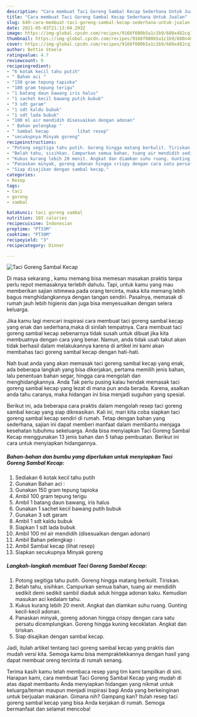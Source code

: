 ```yaml
---
description: "Cara membuat Taci Goreng Sambal Kecap Sederhana Untuk Jualan"
title: "Cara membuat Taci Goreng Sambal Kecap Sederhana Untuk Jualan"
slug: 649-cara-membuat-taci-goreng-sambal-kecap-sederhana-untuk-jualan
date: 2021-05-03T21:13:04.293Z
image: https://img-global.cpcdn.com/recipes/9168f080b5a1c1b9/680x482cq70/taci-goreng-sambal-kecap-foto-resep-utama.jpg
thumbnail: https://img-global.cpcdn.com/recipes/9168f080b5a1c1b9/680x482cq70/taci-goreng-sambal-kecap-foto-resep-utama.jpg
cover: https://img-global.cpcdn.com/recipes/9168f080b5a1c1b9/680x482cq70/taci-goreng-sambal-kecap-foto-resep-utama.jpg
author: Bettie Steele
ratingvalue: 4.7
reviewcount: 9
recipeingredient:
- "6 kotak kecil tahu putih"
- " Bahan aci "
- "150 gram tepung tapioka"
- "100 gram tepung terigu"
- "1 batang daun bawang iris halus"
- "1 sachet kecil bawang putih bubuk"
- "3 sdt garam"
- "1 sdt kaldu bubuk"
- "1 sdt lada bubuk"
- "100 ml air mendidih disesuaikan dengan adonan"
- " Bahan pelengkap "
- " Sambal kecap           lihat resep"
- "secukupnya Minyak goreng"
recipeinstructions:
- "Potong segitiga tahu putih. Goreng hingga matang berkulit. Tiriskan."
- "Belah tahu, sisihkan. Campurkan semua bahan, tuang air mendidih sedikit demi sedikit sambil diaduk aduk hingga adonan kaku. Kemudian masukan aci kedalam tahu."
- "Kukus kurang lebih 20 menit. Angkat dan diamkan suhu ruang. Gunting kecil-kecil adonan."
- "Panaskan minyak, goreng adonan hingga crispy dengan cara satu persatu dicemplungkan. Goreng hingga kuning kecoklatan. Angkat dan tiriskan."
- "Siap disajikan dengan sambal kecap."
categories:
- Resep
tags:
- taci
- goreng
- sambal

katakunci: taci goreng sambal 
nutrition: 103 calories
recipecuisine: Indonesian
preptime: "PT33M"
cooktime: "PT30M"
recipeyield: "3"
recipecategory: Dinner

---
```



![Taci Goreng Sambal Kecap](https://img-global.cpcdn.com/recipes/9168f080b5a1c1b9/680x482cq70/taci-goreng-sambal-kecap-foto-resep-utama.jpg)

Di masa  sekarang , kamu memang bisa memesan masakan praktis tanpa perlu repot memasaknya terlebih dahulu. Tapi, untuk kamu yang mau memberikan sajian istimewa pada orang tercinta, maka kita memang lebih bagus menghidangkannya dengan tangan sendiri. Pasalnya, memasak di rumah jauh lebih higienis dan juga bisa menyesuaikan dengan selera keluarga.

Jika kamu lagi mencari inspirasi cara membuat taci goreng sambal kecap yang enak dan sederhana,maka di sinilah tempatnya. Cara membuat taci goreng sambal kecap  sebenarnya tidak susah untuk dibuat jika kita membuatnya dengan cara yang benar. Namun, anda tidak usah takut akan tidak berhasil dalam melakukannya 
karena di artikel ini kami akan membahas taci goreng sambal kecap dengan hati-hati.  



Nah buat anda yang akan memasak taci goreng sambal kecap yang enak, ada beberapa langkah yang bisa dikerjakan, pertama memilih jenis bahan, lalu penentuan bahan segar, hingga cara mengolah dan menghidangkannya. Anda Tak perlu pusing kalau hendak memasak taci goreng sambal kecap yang lezat di mana pun anda berada. Karena, asalkan anda  tahu caranya, maka hidangan ini bisa menjadi suguhan yang spesial.

Berikut ini, ada beberapa cara praktis  dalam mengolah resep taci goreng sambal kecap yang siap dikreasikan. Kali ini, mari kita coba siapkan taci goreng sambal kecap sendiri di rumah. Tetap dengan bahan yang sederhana, sajian ini dapat memberi manfaat dalam membantu menjaga kesehatan tubuhmu sekeluarga. Anda bisa menyiapkan Taci Goreng Sambal Kecap menggunakan 13 jenis bahan dan 5 tahap pembuatan. Berikut ini cara untuk menyiapkan hidangannya.

<!--inarticleads1-->

##### Bahan-bahan dan bumbu yang diperlukan untuk menyiapkan Taci Goreng Sambal Kecap:

1. Sediakan 6 kotak kecil tahu putih
1. Gunakan  Bahan aci :
1. Gunakan 150 gram tepung tapioka
1. Ambil 100 gram tepung terigu
1. Ambil 1 batang daun bawang, iris halus
1. Gunakan 1 sachet kecil bawang putih bubuk
1. Gunakan 3 sdt garam
1. Ambil 1 sdt kaldu bubuk
1. Siapkan 1 sdt lada bubuk
1. Ambil 100 ml air mendidih (disesuaikan dengan adonan)
1. Ambil  Bahan pelengkap :
1. Ambil  Sambal kecap           (lihat resep)
1. Siapkan secukupnya Minyak goreng




<!--inarticleads2-->

##### Langkah-langkah membuat Taci Goreng Sambal Kecap:

1. Potong segitiga tahu putih. Goreng hingga matang berkulit. Tiriskan.
1. Belah tahu, sisihkan. Campurkan semua bahan, tuang air mendidih sedikit demi sedikit sambil diaduk aduk hingga adonan kaku. Kemudian masukan aci kedalam tahu.
1. Kukus kurang lebih 20 menit. Angkat dan diamkan suhu ruang. Gunting kecil-kecil adonan.
1. Panaskan minyak, goreng adonan hingga crispy dengan cara satu persatu dicemplungkan. Goreng hingga kuning kecoklatan. Angkat dan tiriskan.
1. Siap disajikan dengan sambal kecap.




Jadi, itulah artikel tentang  taci goreng sambal kecap  yang praktis dan mudah versi kita. Semoga kamu bisa mempraktekkannya dengan hasil yang dapat membuat oreng tercinta di rumah senang. 

Terima kasih kamu telah membaca resep yang tim kami tampilkan di sini. Harapan kami, cara membuat  Taci Goreng Sambal Kecap yang mudah di atas dapat membantu Anda menyiapkan hidangan yang nikmat untuk keluarga/teman maupun menjadi inspirasi bagi Anda yang berkeinginan untuk berjualan makanan. Gimana nih? Gampang kan? Itulah resep taci goreng sambal kecap yang bisa Anda kerjakan di rumah. Semoga bermanfaat dan selamat mencoba!

